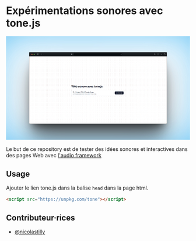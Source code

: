 # Expérimentations sonores avec tone.js

![vignette](vignette.jpeg)

Le but de ce repository est de tester des idées sonores et interactives dans des pages Web avec [l'audio framework](https://tonejs.github.io/)

## Usage

Ajouter le lien tone.js dans la balise `head` dans la page html.

```html
<script src="https://unpkg.com/tone"></script>
```


## Contributeur·rices

- [@nicolastilly](https://github.com/nicolastilly)
